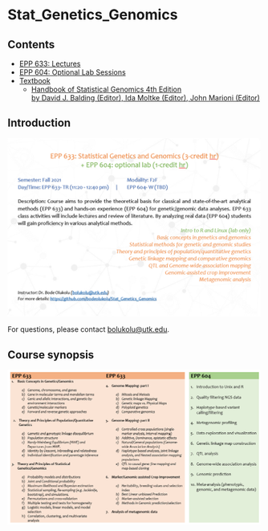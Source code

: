 # Stat_Genetics_Genomics



## Contents
- [EPP 633: Lectures](#EPP_633:_Lectures)
- [EPP 604: Optional Lab Sessions](#EPP_604:_Optional_Lab_Sessions)
- [Textbook](#Textbook)
  - [Handbook of Statistical Genomics 4th Edition<br />by David J. Balding (Editor), Ida Moltke (Editor), John Marioni (Editor)](https://www.amazon.com/Handbook-of-Statistical-Genomics-4E/dp/1119429145/ref=sr_1_8?dchild=1&keywords=statistical+genetics&qid=1626634497&s=books&sr=1-8)



## Introduction
<p align="right">
<img src="https://github.com/bodeolukolu/Stat_Genetics_Genomics/blob/main/misc/Course_Flyer.PNG">
</p>

For questions, please contact bolukolu@utk.edu.



## Course synopsis
<p align="right">
<img src="https://github.com/bodeolukolu/Stat_Genetics_Genomics/blob/main/misc/Summary_course_content.PNG">
</p>
